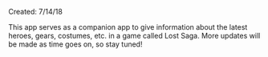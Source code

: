 Created: 7/14/18


This app serves as a companion app to give information about the latest heroes, gears, costumes, etc. in a game called Lost Saga. More updates will be made as time goes on, so stay tuned! 
